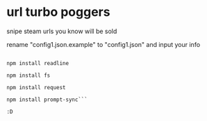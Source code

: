 # url turbo poggers

snipe steam urls you know will be sold

rename "config1.json.example" to "config1.json" and input your info

```npm install steamcommunity

npm install readline

npm install fs

npm install request

npm install prompt-sync```

:D

